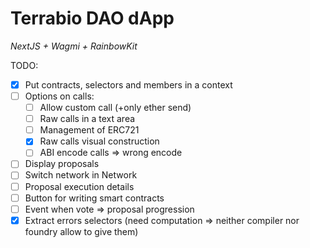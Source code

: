 # Terrabio DAO dApp
*NextJS + Wagmi + RainbowKit*

TODO:

- [x] Put contracts, selectors and members in a context
- [ ] Options on calls:
  - [ ] Allow custom call (+only ether send)
  - [ ] Raw calls in a text area 
  - [ ] Management of ERC721
  - [x] Raw calls visual construction
  - [ ] ABI encode calls => wrong encode
- [ ] Display proposals
- [ ] Switch network in Network
- [ ] Proposal execution details
- [ ] Button for writing smart contracts
- [ ] Event when vote => proposal progression
- [x] Extract errors selectors (need computation => neither compiler nor foundry allow to give them)
